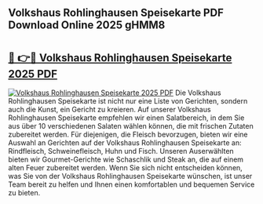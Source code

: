 ## Volkshaus Rohlinghausen Speisekarte PDF Download Online 2025 gHMM8

# <h2><a href="http://gc8n3e.nevu.top/?p=Volkshaus+Rohlinghausen+Speisekarte">🔗 👉🔴 Volkshaus Rohlinghausen Speisekarte 2025 PDF</a></h2>

[![Volkshaus Rohlinghausen Speisekarte 2025 PDF](https://i.imgur.com/dBaPXMq.png)](http://gc8n3e.nevu.top/?p=Volkshaus+Rohlinghausen+Speisekarte)
Die Volkshaus Rohlinghausen Speisekarte ist nicht nur eine Liste von Gerichten, sondern auch die Kunst, ein Gericht zu kreieren. Auf unserer Volkshaus Rohlinghausen Speisekarte empfehlen wir einen Salatbereich, in dem Sie aus über 10 verschiedenen Salaten wählen können, die mit frischen Zutaten zubereitet werden. Für diejenigen, die Fleisch bevorzugen, bieten wir eine Auswahl an Gerichten auf der Volkshaus Rohlinghausen Speisekarte an: Rindfleisch, Schweinefleisch, Huhn und Fisch. Unseren Auserwählten bieten wir Gourmet-Gerichte wie Schaschlik und Steak an, die auf einem alten Feuer zubereitet werden. Wenn Sie sich nicht entscheiden können, was Sie von der Volkshaus Rohlinghausen Speisekarte wünschen, ist unser Team bereit zu helfen und Ihnen einen komfortablen und bequemen Service zu bieten.
